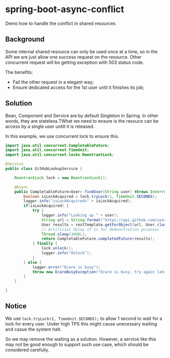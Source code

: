 # spring-boot-async-conflict

Demo how to handle the conflict in shared resources

## Background

Some internal shared resource can only be used once at a time, so in the API we are just allow one success request on the resource. Other concurrent request will be getting exception with 503 status code. 

The benefits:

* Fail the other request in a elegant way;
* Ensure dedicated access for the 1st user until it finishes its job;

## Solution

Bean, Component and Service are by default Singleton in Spring. In other words, they are stateless.TWhat we need to ensure is the resouce can be access by a single user untill it is released. 

In this example, we use concurrent lock to ensure this. 

```java
import java.util.concurrent.CompletableFuture;
import java.util.concurrent.TimeUnit;
import java.util.concurrent.locks.ReentrantLock;

@Service
public class GitHubLookupService {

    ReentrantLock lock = new ReentrantLock();

    @Async
    public CompletableFuture<User> findUser(String user) throws InterruptedException, EcareBusyException {
        boolean isLockAcquired = lock.tryLock(1, TimeUnit.SECONDS);
        logger.info("isLockAcquired=" + isLockAcquired);
        if(isLockAcquired) {
            try {
                logger.info("Looking up " + user);
                String url = String.format("https://api.github.com/users/%s", user);
                User results = restTemplate.getForObject(url, User.class);
                // Artificial delay of 1s for demonstration purposes
                Thread.sleep(3000L);
                return CompletableFuture.completedFuture(results);
            } finally {
                lock.unlock();
                logger.info("Unlock");
            }
        } else {
            logger.error("Ecare is busy");
            throw new EcareBusyException("Ecare is busy, try again later");
        }
    }

}
```


## Notice

We use ```lock.tryLock(1, TimeUnit.SECONDS);``` to allow 1 second to wait for a lock for every user. Under high TPS this might cause unecessary waiting and casue the system halt. 

So we may remove the waiting as a solution. However, a service like this may not be good enough to support such use case, which should be considered carefully.

